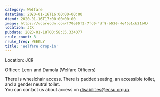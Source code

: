 ```yaml
---
category: Welfare
datetime: 2020-01-16T16:00:00+00:00
dtend: 2020-01-16T17:00:00+00:00
image: https://ucarecdn.com/f70e55f2-7fc9-4df8-b536-4e42e1cb31b0/
location: JCR
pubdate: 2020-01-18T00:58:15.334077
rrule_count: 8
rrule_freq: WEEKLY
title: 'Welfare drop-in'
---
```

Location: JCR

Officer: Leoni and Damola (Welfare Officers)

There is wheelchair access. There is padded seating, an accessible toilet, and a gender neutral toilet.   
 You can contact us about access on disabilities@ecsu.org.uk

